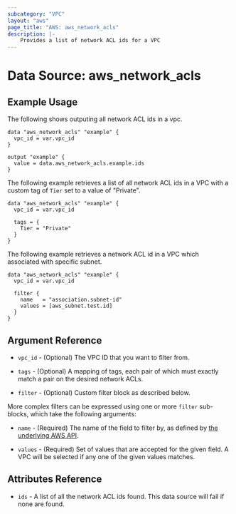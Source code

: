 ```yaml
---
subcategory: "VPC"
layout: "aws"
page_title: "AWS: aws_network_acls"
description: |-
    Provides a list of network ACL ids for a VPC
---
```


# Data Source: aws_network_acls

## Example Usage

The following shows outputing all network ACL ids in a vpc.

```hcl
data "aws_network_acls" "example" {
  vpc_id = var.vpc_id
}

output "example" {
  value = data.aws_network_acls.example.ids
}
```

The following example retrieves a list of all network ACL ids in a VPC with a custom
tag of `Tier` set to a value of "Private".

```hcl
data "aws_network_acls" "example" {
  vpc_id = var.vpc_id

  tags = {
    Tier = "Private"
  }
}
```

The following example retrieves a network ACL id in a VPC which associated
with specific subnet.

```hcl
data "aws_network_acls" "example" {
  vpc_id = var.vpc_id

  filter {
    name   = "association.subnet-id"
    values = [aws_subnet.test.id]
  }
}
```

## Argument Reference

* `vpc_id` - (Optional) The VPC ID that you want to filter from.

* `tags` - (Optional) A mapping of tags, each pair of which must exactly match
  a pair on the desired network ACLs.

* `filter` - (Optional) Custom filter block as described below.

More complex filters can be expressed using one or more `filter` sub-blocks,
which take the following arguments:

* `name` - (Required) The name of the field to filter by, as defined by
  [the underlying AWS API](https://docs.aws.amazon.com/AWSEC2/latest/APIReference/API_DescribeNetworkAcls.html).

* `values` - (Required) Set of values that are accepted for the given field.
  A VPC will be selected if any one of the given values matches.

## Attributes Reference

* `ids` - A list of all the network ACL ids found. This data source will fail if none are found.
